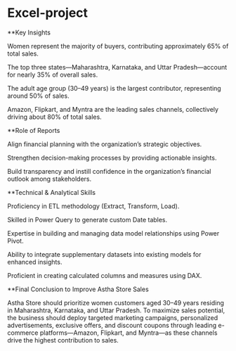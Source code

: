 # Excel-project
**Key Insights

Women represent the majority of buyers, contributing approximately 65% of total sales.

The top three states—Maharashtra, Karnataka, and Uttar Pradesh—account for nearly 35% of overall sales.

The adult age group (30–49 years) is the largest contributor, representing around 50% of sales.

Amazon, Flipkart, and Myntra are the leading sales channels, collectively driving about 80% of total sales.

**Role of Reports

Align financial planning with the organization’s strategic objectives.

Strengthen decision-making processes by providing actionable insights.

Build transparency and instill confidence in the organization’s financial outlook among stakeholders.

**Technical & Analytical Skills

Proficiency in ETL methodology (Extract, Transform, Load).

Skilled in Power Query to generate custom Date tables.

Expertise in building and managing data model relationships using Power Pivot.

Ability to integrate supplementary datasets into existing models for enhanced insights.

Proficient in creating calculated columns and measures using DAX.

**Final Conclusion to Improve Astha Store Sales

Astha Store should prioritize women customers aged 30–49 years residing in Maharashtra, Karnataka, and Uttar Pradesh. To maximize sales potential, the business should deploy targeted marketing campaigns, personalized advertisements, exclusive offers, and discount coupons through leading e-commerce platforms—Amazon, Flipkart, and Myntra—as these channels drive the highest contribution to sales.

